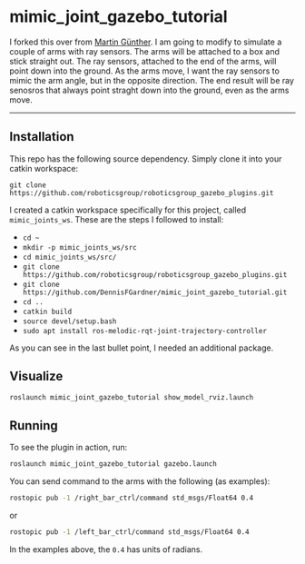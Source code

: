 mimic_joint_gazebo_tutorial
===========================

I forked this over from [Martin Günther](https://github.com/mintar). I am going to modify to simulate a couple of arms with ray sensors. The arms will be attached to a box and stick straight out. The ray sensors, attached to the end of the arms, will point down into the ground. As the arms move, I want the ray sensors to mimic the arm angle, but in the opposite direction. The end result will be ray senosros that always point straght down into the ground, even as the arms move.  

---

Installation
------------

This repo has the following source dependency. Simply clone it into your catkin workspace:

    git clone https://github.com/roboticsgroup/roboticsgroup_gazebo_plugins.git


I created a catkin workspace specifically for this project, called `mimic_joints_ws`. These are the steps I followed to install: 

- `cd ~`
- `mkdir -p mimic_joints_ws/src`
- `cd mimic_joints_ws/src/`
- `git clone https://github.com/roboticsgroup/roboticsgroup_gazebo_plugins.git`
- `git clone https://github.com/DennisFGardner/mimic_joint_gazebo_tutorial.git`
- `cd ..`
- `catkin build`
- `source devel/setup.bash`
- `sudo apt install ros-melodic-rqt-joint-trajectory-controller`

As you can see in the last bullet point, I needed an additional package. 

Visualize
-------

```bash
roslaunch mimic_joint_gazebo_tutorial show_model_rviz.launch
```

Running
-------

To see the plugin in action, run:

```bash
roslaunch mimic_joint_gazebo_tutorial gazebo.launch
```

You can send command to the arms with the following (as examples): 

```bash
rostopic pub -1 /right_bar_ctrl/command std_msgs/Float64 0.4
```
or 
```bash
rostopic pub -1 /left_bar_ctrl/command std_msgs/Float64 0.4
```

In the examples above, the `0.4` has units of radians. 